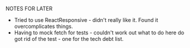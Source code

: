 NOTES FOR LATER

* Tried to use ReactResponsive - didn't really like it. Found it overcomplicates things.
* Having to mock fetch for tests - couldn't work out what to do here do got rid of the test - one for the tech debt list.
